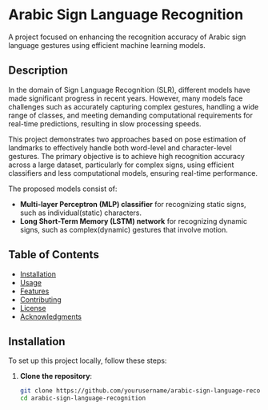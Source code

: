 # Arabic Sign Language Recognition

A project focused on enhancing the recognition accuracy of Arabic sign language gestures using efficient machine learning models.

## Description

In the domain of Sign Language Recognition (SLR), different models have made significant progress in recent years. However, many models face challenges such as accurately capturing complex gestures, handling a wide range of classes, and meeting demanding computational requirements for real-time predictions, resulting in slow processing speeds.

This project demonstrates two approaches based on pose estimation of landmarks to effectively handle both word-level and character-level gestures. The primary objective is to achieve high recognition accuracy across a large dataset, particularly for complex signs, using efficient classifiers and less computational models, ensuring real-time performance.

The proposed models consist of:
- **Multi-layer Perceptron (MLP) classifier** for recognizing static signs, such as individual(static) characters.
- **Long Short-Term Memory (LSTM) network** for recognizing dynamic signs, such as complex(dynamic) gestures that involve motion.

## Table of Contents

- [Installation](#installation)
- [Usage](#usage)
- [Features](#features)
- [Contributing](#contributing)
- [License](#license)
- [Acknowledgments](#acknowledgments)

## Installation

To set up this project locally, follow these steps:

1. **Clone the repository**:
   ```bash
   git clone https://github.com/yourusername/arabic-sign-language-recognition.git
   cd arabic-sign-language-recognition

